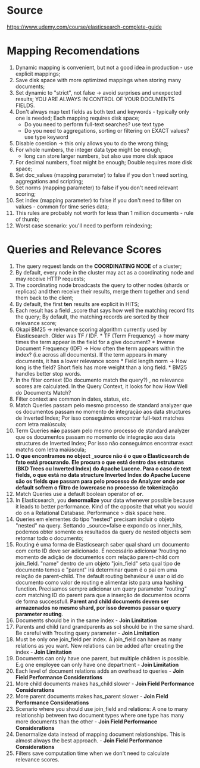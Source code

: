 # Source

https://www.udemy.com/course/elasticsearch-complete-guide

# Mapping Recomendations

1. Dynamic mapping is convenient, but not a good idea in production - use explicit mappings;
2. Save disk space with more optimized mappings when storing many documents;
3. Set dynamic to "strict", not false -> avoid surprises and unexpected results; YOU ARE ALWAYS IN CONTROL OF YOUR DOCUMENTS FIELDS.
4. Don't always map text fields as both text and keywords - typically only one is needed; Each mapping requires disk space;
    * Do you need to perform full-text searches? use text type
    * Do you need to aggregations, sorting or filtering on EXACT values? use type keyword
5. Disable coercion -> this only allows you to do the wrong thing;
6. For whole numbers, the integer data type might be enough;
    * long can store larger numbers, but also use more disk space
7. For decimal numbers, float might be enough; Double requires more disk space;
8. Set doc_values (mapping parameter) to false if you don't need sorting, aggregations and scripting;
9. Set norms (mapping parameter) to false if you don't need relevant scoring;
10. Set index (mapping parameter) to false if you don't need to filter on values - common for time series data;
11. This rules are probably not worth for less than 1 million documents - rule of thumb;
12. Worst case scenario: you'll need to perform reindexing;

# Queries and Relevance Scores

1. The query request lands on the **COORDINATING NODE** of a cluster;
2. By default, every node in the cluster may act as a coordinating node and may receive HTTP requests;
3. The coordinating node broadcasts the query to other nodes (shards or replicas) and then receive their results, merge them together and send them back to the client;
4. By default, the first **ten** results are explicit in HITS;
5. Each result has a field _score that says how well the matching record fits the query; By default, the matching records are sorted by their relevance score;
6. Okapi BM25 -> relevance scoring algorithm currently used by Elasticsearch. Older was TF / IDF. 
         * TF (Term Frequency)  -> how many times the term appear in the field for a give document?
         * Inverse Document Frequency (IDF) -> How often the term appears within the index? (i.e across all documents). If the term appears in many documents, it has a lower            relevance score
         * Field length norm -> How long is the field? Short fiels has more weight than a long field.
         * BM25 handles better stop words.
7. In the filter context (Do documento match the query?) , no relevance scores are calculated. In the Query Context, it looks for how How Well do Documents Match?
8. Filter context are common in dates, status, etc.
9. Match Queries passam pelo mesmo processo de standard analyzer que os documentos passam no momento de integração aos data structures de Inverted Index; Por isso conseguimos   encontrar full-text matches com letra maiúscula;
10. Term Queries **não** passam pelo mesmo processo de standard analyzer que os documentos passam no momento de integração aos data structures de Inverted Index; Por isso não   conseguimos encontrar exact matchs com letra maiúscula;
11. **O que encontramos no object _source não é o que o Elasticsearch de fato está procurando. Ele procura o que está dentro das estruturas (BKD Trees ou Inverted Index) do Apache Lucene. Para o caso de text fields, o que está no data structure Inverted Index do Apache Lucene são os fields que passam para pelo processo de Analyzer onde por default sofrem o filtro de lowercase no processo de tokenização**
12. Match Queries use a default boolean operator of **or**.
13. In Elasticsearch, you **denormalize** your data whenever possible because it leads to better performance. Kind of the opposite that what you would do on a Relational Database. Performance > disk space here.
14. Queries em elementes do tipo "nested" precisam incluir o objeto "nested" na query. Settando _source=false e expondo os inner_hits, podemos obter somente os resultados da query de nested objects sem retornar todo o documento;
15. Routing é uma forma de Elasticsearch saber qual shard um documento com certo ID deve ser adicionado. É necessário adicionar ?routing no momento de adição de documentos com relação parent-child com join_field. "name" dentro de um objeto "join_field" seta qual tipo de documento temos e "parent" irá determinar quem é o pai em uma relação de parent-child. The default routing behaviour é usar o id do documento como valor de routing e alimentar isto para uma hashing function. Precisamos sempre adicionar um query parameter "routing" com matching ID do parent para que a inserção de documentos ocorra de forma successfull. **Parent and child documents devem ser armazenados no mesmo shard, por isso devemos passar o query parameter routing**.
16. Documents should be in the same index - **Join Limitation**
17. Parents and child (and grandparents as so) should be in the same shard. Be careful with ?routing query parameter - **Join Limitation**
18. Must be only one join_field per index. A join_field can have as many relations as you want. New relations can be added after creating the index - **Join Limitation**
19. Documents can only have one parent, but multiple children is possible. E.g one employee can only have one department - **Join Limitation**
20. Each level of document relations adds an overhead to queries - **Join Field Performance Considerations**
21. More child documents makes has_child slower - **Join Field Performance Considerations**
22. More parent documents makes has_parent slower - **Join Field Performance Considerations**
23. Scenario where you should use join_field and relations: A one to many relationship between two document types where one type has many more documents than the other - **Join Field Performance Considerations**
24. Denormalize data instead of mapping document relationships. This is almost always the best approach. - **Join Field Performance Considerations**
25. Filters save computation time when we don't need to calculate relevance scores.








